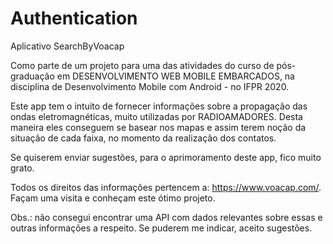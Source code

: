 # Authentication
Aplicativo SearchByVoacap

Como parte de um projeto para uma das atividades do curso de pós-graduação em DESENVOLVIMENTO WEB MOBILE EMBARCADOS, na disciplina de Desenvolvimento Mobile com Android - no IFPR 2020.

Este app tem o intuito de fornecer informações sobre a propagação das ondas eletromagnéticas, muito utilizadas por RADIOAMADORES. Desta maneira eles conseguem se basear nos mapas e assim terem noção da situação de cada faixa, no momento da realização dos contatos.

Se quiserem enviar sugestões, para o aprimoramento deste app, fico muito grato.

Todos os direitos das informações pertencem a: https://www.voacap.com/. Façam uma visita e conheçam este ótimo projeto.

Obs.: não consegui encontrar uma API com dados relevantes sobre essas e outras informações a respeito. Se puderem me indicar, aceito sugestões.
